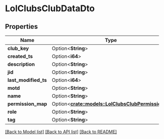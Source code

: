 # LolClubsClubDataDto

## Properties

Name | Type | Description | Notes
------------ | ------------- | ------------- | -------------
**club_key** | Option<**String**> |  | [optional]
**created_ts** | Option<**i64**> |  | [optional]
**description** | Option<**String**> |  | [optional]
**jid** | Option<**String**> |  | [optional]
**last_modified_ts** | Option<**i64**> |  | [optional]
**motd** | Option<**String**> |  | [optional]
**name** | Option<**String**> |  | [optional]
**permission_map** | Option<[**crate::models::LolClubsClubPermissions**](LolClubsClubPermissions.md)> |  | [optional]
**role** | Option<**String**> |  | [optional]
**tag** | Option<**String**> |  | [optional]

[[Back to Model list]](../README.md#documentation-for-models) [[Back to API list]](../README.md#documentation-for-api-endpoints) [[Back to README]](../README.md)


